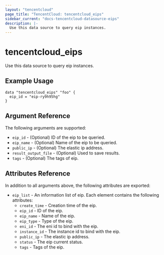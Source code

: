 ```yaml
---
layout: "tencentcloud"
page_title: "TencentCloud: tencentcloud_eips"
sidebar_current: "docs-tencentcloud-datasource-eips"
description: |-
  Use this data source to query eip instances.
---
```


# tencentcloud_eips

Use this data source to query eip instances.

## Example Usage

```hcl
data "tencentcloud_eips" "foo" {
  eip_id = "eip-ry9h95hg"
}
```

## Argument Reference

The following arguments are supported:

* `eip_id` - (Optional) ID of the eip to be queried.
* `eip_name` - (Optional) Name of the eip to be queried.
* `public_ip` - (Optional) The elastic ip address.
* `result_output_file` - (Optional) Used to save results.
* `tags` - (Optional) The tags of eip.

## Attributes Reference

In addition to all arguments above, the following attributes are exported:

* `eip_list` - An information list of eip. Each element contains the following attributes:
  * `create_time` - Creation time of the eip.
  * `eip_id` - ID of the eip.
  * `eip_name` - Name of the eip.
  * `eip_type` - Type of the eip.
  * `eni_id` - The eni id to bind with the eip.
  * `instance_id` - The instance id to bind with the eip.
  * `public_ip` - The elastic ip address.
  * `status` - The eip current status.
  * `tags` - Tags of the eip.


